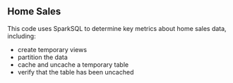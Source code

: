 ## Home Sales

This code uses SparkSQL to determine key metrics about home sales data, including:
- create temporary views
- partition the data
- cache and uncache a temporary table
- verify that the table has been uncached

